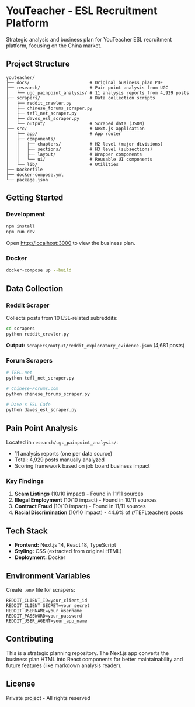 # YouTeacher - ESL Recruitment Platform

Strategic analysis and business plan for YouTeacher ESL recruitment platform, focusing on the China market.

## Project Structure

```
youteacher/
├── docs/                       # Original business plan PDF
├── research/                   # Pain point analysis from UGC
│   └── ugc_painpoint_analysis/ # 11 analysis reports from 4,929 posts
├── scrapers/                   # Data collection scripts
│   ├── reddit_crawler.py
│   ├── chinese_forums_scraper.py
│   ├── tefl_net_scraper.py
│   ├── daves_esl_scraper.py
│   └── output/                 # Scraped data (JSON)
├── src/                        # Next.js application
│   ├── app/                    # App router
│   ├── components/
│   │   ├── chapters/           # H2 level (major divisions)
│   │   ├── sections/           # H3 level (subsections)
│   │   ├── layout/             # Wrapper components
│   │   └── ui/                 # Reusable UI components
│   └── lib/                    # Utilities
├── Dockerfile
├── docker-compose.yml
└── package.json
```

## Getting Started

### Development

```bash
npm install
npm run dev
```

Open [http://localhost:3000](http://localhost:3000) to view the business plan.

### Docker

```bash
docker-compose up --build
```

## Data Collection

### Reddit Scraper

Collects posts from 10 ESL-related subreddits:

```bash
cd scrapers
python reddit_crawler.py
```

**Output:** `scrapers/output/reddit_exploratory_evidence.json` (4,681 posts)

### Forum Scrapers

```bash
# TEFL.net
python tefl_net_scraper.py

# Chinese-Forums.com
python chinese_forums_scraper.py

# Dave's ESL Cafe
python daves_esl_scraper.py
```

## Pain Point Analysis

Located in `research/ugc_painpoint_analysis/`:

- 11 analysis reports (one per data source)
- Total: 4,929 posts manually analyzed
- Scoring framework based on job board business impact

### Key Findings

1. **Scam Listings** (10/10 impact) - Found in 11/11 sources
2. **Illegal Employment** (10/10 impact) - Found in 10/11 sources
3. **Contract Fraud** (10/10 impact) - Found in 11/11 sources
4. **Racial Discrimination** (10/10 impact) - 44.6% of r/TEFLteachers posts

## Tech Stack

- **Frontend:** Next.js 14, React 18, TypeScript
- **Styling:** CSS (extracted from original HTML)
- **Deployment:** Docker

## Environment Variables

Create `.env` file for scrapers:

```env
REDDIT_CLIENT_ID=your_client_id
REDDIT_CLIENT_SECRET=your_secret
REDDIT_USERNAME=your_username
REDDIT_PASSWORD=your_password
REDDIT_USER_AGENT=your_app_name
```

## Contributing

This is a strategic planning repository. The Next.js app converts the business plan HTML into React components for better maintainability and future features (like markdown analysis reader).

## License

Private project - All rights reserved
